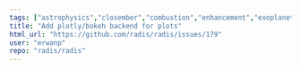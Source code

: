 ```yaml
---
tags: ["astrophysics","closember","combustion","enhancement","exoplanets","hitemp","hitran","infrared","interface","plasma","plasma-physics","radiation","spectra","spectroscopy"]
title: "Add plotly/bokeh backend for plots"
html_url: "https://github.com/radis/radis/issues/179"
user: "erwanp"
repo: "radis/radis"
---
```


